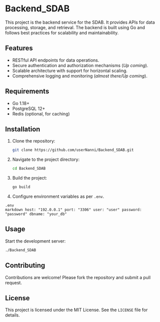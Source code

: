 # Backend_SDAB

This project is the backend service for the SDAB. It provides APIs for data processing, storage, and retrieval. The backend is built using Go and follows best practices for scalability and maintainability.

## Features
- RESTful API endpoints for data operations.
- Secure authentication and authorization mechanisms (*Up coming*).
- Scalable architecture with support for horizontal scaling.
- Comprehensive logging and monitoring (*almost there/Up coming*).

## Requirements
- Go 1.18+
- PostgreSQL 12+
- Redis (optional, for caching)

## Installation
1. Clone the repository:
    ```bash
    git clone https://github.com/userNanni/Backend_SDAB.git
    ```
2. Navigate to the project directory:
    ```bash
    cd Backend_SDAB
    ```
3. Build the project:
    ```bash
    go build
    ```
4. Configure environment variables as per `.env`.

`.env`   
    ``` markdown
    host: "192.0.0.1"
    port: "3306"
    user: "user"
    password: "password"
    dbname: "your_db"
    ```

## Usage
Start the development server:
```bash
./Backend_SDAB
```

## Contributing
Contributions are welcome! Please fork the repository and submit a pull request.

## License
This project is licensed under the MIT License. See the `LICENSE` file for details.

